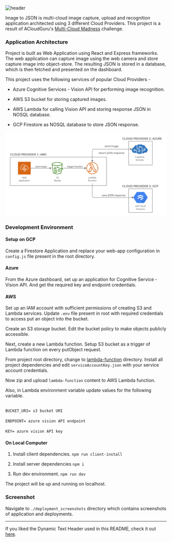 ![header](https://dvlprabhi-dp.vercel.app/?text=Image%20to%20JSON)

Image to JSON is multi-cloud image capture, upload and recognition application architected using 3 different Cloud Providers. This project is a result of ACloudGuru's [Multi-Cloud Madness](https://acloudguru.com/blog/engineering/cloudguruchallenge-multi-cloud-madness) challenge.

### Application Architecture

Project is built as Web Application using React and Express frameworks. The web application can capture image using the web camera and store capture image into object-store. The resulting JSON is stored in a database, which is then fetched and presented on the dashboard.

This project uses the following services of popular Cloud Providers -

- Azure Cognitive Services - Vision API for performing image recognition.

- AWS S3 bucket for storing captured images.

- AWS Lambda for calling Vision API and storing response JSON in NOSQL database.

- GCP Firestore as NOSQL database to store JSON response.

![Architecture Diagram](./deployment_screenshots/architecture-diagram.png)

### Development Environment

#### Setup on GCP

Create a Firestore Application and replace your web-app configuration in `config.js` file present in the root directory.

#### Azure

From the Azure dashboard, set up an application for Cognitive Service - Vision API. And get the required key and endpoint credentials.

#### AWS

Set up an IAM account with sufficient permissions of creating S3 and Lambda services. Update `.env` file present in root with required credentials to access put an object into the bucket.

Create an S3 storage bucket. Edit the bucket policy to make objects publicly accessible.

Next, create a new Lambda function. Setup S3 bucket as a trigger of Lambda function on every putObject request.

From project root directory, change to [lambda-function](https://github.com/dwivediabhimanyu/multicloud-challenge/tree/master/lambda-function "lambda-function") directory. Install all project dependencies and edit `serviceAccountKey.json` with your service account credentials.

Now zip and upload `lambda-function` content to AWS Lambda function.

Also, in Lambda environment variable update values for the following variable.

```

BUCKET_URI= s3 bucket URI

ENDPOINT= azure vision API endpoint

KEY= azure vision API key

```

#### On Local Computer

1. Install client dependencies. `npm run client-install`

2. Install server dependencies `npm i`

3. Run dev environment. `npm run dev`

The project will be up and running on localhost.

### Screenshot

Navigate to `./deployment_screenshots` directory which contains screenshots of application and deployments.

---

If you liked the Dynamic Text Header used in this README, check it out [here](https://gist.github.com/dwivediabhimanyu/f7f11956abc3ebd8015a668834c3d6c0).
